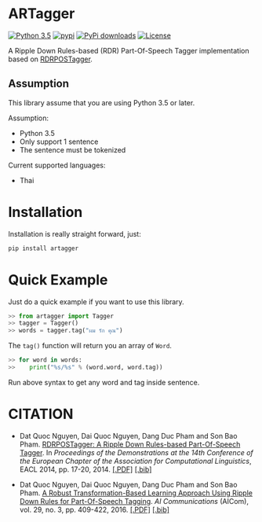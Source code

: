 # ARTagger

[![Python 3.5](https://img.shields.io/badge/python-3.5-blue.svg)](https://www.python.org/downloads/release/python-350/) 
[![pypi](https://img.shields.io/pypi/v/artagger.svg)](https://pypi.python.org/pypi/artagger)
[![PyPi downloads](https://pypip.in/d/artagger/badge.png)](https://crate.io/packages/artagger/)
[![License](https://img.shields.io/badge/License-Apache%202.0-blue.svg)](https://opensource.org/licenses/Apache-2.0)

A Ripple Down Rules-based (RDR) Part-Of-Speech Tagger implementation based on [RDRPOSTagger](http://rdrpostagger.sourceforge.net/).

## Assumption

This library assume that you are using Python 3.5 or later.

Assumption:

 - Python 3.5
 - Only support 1 sentence
 - The sentence must be tokenized

Current supported languages:

 - Thai

# Installation

Installation is really straight forward, just:
```bash
pip install artagger
```

# Quick Example

Just do a quick example if you want to use this library.

```python
>> from artagger import Tagger
>> tagger = Tagger()
>> words = tagger.tag("ผม รัก คุณ")
```

The `tag()` function will return you an array of `Word`.

```python
>> for word in words:
>>    print("%s/%s" % (word.word, word.tag))
```

Run above syntax to get any word and tag inside sentence.

# CITATION

- Dat Quoc Nguyen, Dai Quoc Nguyen, Dang Duc Pham and Son Bao Pham. [RDRPOSTagger: A Ripple Down Rules-based Part-Of-Speech Tagger](http://www.aclweb.org/anthology/E14-2005). In *Proceedings of the Demonstrations at the 14th Conference of the European Chapter of the Association for Computational Linguistics*, EACL 2014, pp. 17-20, 2014. [[.PDF]](http://www.aclweb.org/anthology/E14-2005) [[.bib]](http://www.aclweb.org/anthology/E14-2005.bib)

- Dat Quoc Nguyen, Dai Quoc Nguyen, Dang Duc Pham and Son Bao Pham. [A Robust Transformation-Based Learning Approach Using Ripple Down Rules for Part-Of-Speech Tagging](http://content.iospress.com/articles/ai-communications/aic698). *AI Communications* (AICom), vol. 29, no. 3, pp. 409-422, 2016. [[.PDF]](http://arxiv.org/pdf/1412.4021.pdf) [[.bib]](http://rdrpostagger.sourceforge.net/AICom.bib)
